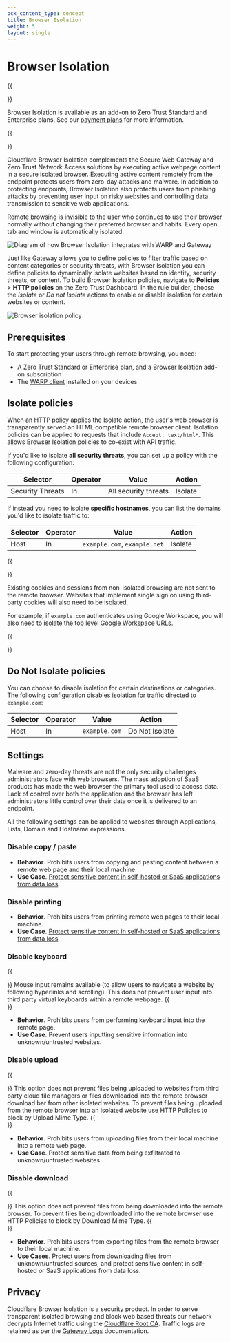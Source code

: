 ```yaml
---
pcx_content_type: concept
title: Browser Isolation
weight: 5
layout: single
---
```


# Browser Isolation

{{<Aside type="note">}}

Browser Isolation is available as an add-on to Zero Trust Standard and Enterprise plans. See our [payment plans](https://www.cloudflare.com/teams-pricing/) for more information.

{{</Aside>}}

Cloudflare Browser Isolation complements the Secure Web Gateway and Zero Trust Network Access solutions by executing active webpage content in a secure isolated browser. Executing active content remotely from the endpoint protects users from zero-day attacks and malware. In addition to protecting endpoints, Browser Isolation also protects users from phishing attacks by preventing user input on risky websites and controlling data transmission to sensitive web applications.

Remote browsing is invisible to the user who continues to use their browser normally without changing their preferred browser and habits. Every open tab and window is automatically isolated.

![Diagram of how Browser Isolation integrates with WARP and Gateway](/cloudflare-one/static/documentation/rbi/cloudflare-one-browser-diagram-background.png)

Just like Gateway allows you to define policies to filter traffic based on content categories or security threats, with Browser Isolation you can define policies to dynamically isolate websites based on identity, security threats, or content. To build Browser Isolation policies, navigate to **Policies** > **HTTP policies** on the Zero Trust Dashboard. In the rule builder, choose the *Isolate* or *Do not Isolate* actions to enable or disable isolation for certain websites or content.

![Browser isolation policy](/cloudflare-one/static/documentation/policies/bi-policy.png)

## Prerequisites

To start protecting your users through remote browsing, you need:

*   A Zero Trust Standard or Enterprise plan, and a Browser Isolation add-on subscription
*   The [WARP client](/cloudflare-one/connections/connect-devices/warp/) installed on your devices

## Isolate policies

When an HTTP policy applies the Isolate action, the user's web browser is transparently served an HTML compatible remote browser client. Isolation policies can be applied to requests that include `Accept: text/html*`. This allows Browser Isolation policies to co-exist with API traffic.

If you'd like to isolate **all security threats**, you can set up a policy with the following configuration:

| Selector | Operator | Value | Action |
| - | - | - | - |
| Security Threats | In | All security threats | Isolate

If instead you need to isolate **specific hostnames**, you can list the domains you'd like to isolate traffic to:

| Selector | Operator | Value | Action |
| - | - | - | - |
| Host | In | `example.com`, `example.net` | Isolate

{{<Aside type="note" header="Isolate identity providers for applications">}}

Existing cookies and sessions from non-isolated browsing are not sent to the remote browser. Websites that implement single sign on using third-party cookies will also need to be isolated.

For example, if `example.com` authenticates using Google Workspace, you will also need to isolate the top level <a href="https://support.google.com/a/answer/9012184">Google Workspace URLs</a>.

{{</Aside>}}

## Do Not Isolate policies

You can choose to disable isolation for certain destinations or categories. The following configuration disables isolation for traffic directed to `example.com`:

| Selector | Operator | Value | Action |
| - | - | - | - |
| Host | In | `example.com` | Do Not Isolate |

## Settings

Malware and zero-day threats are not the only security challenges administrators face with web browsers. The mass adoption of SaaS products has made the web browser the primary tool used to access data. Lack of control over both the application and the browser has left administrators little control over their data once it is delivered to an endpoint.

All the following settings can be applied to websites through Applications, Lists, Domain and Hostname expressions.

### Disable copy / paste

*   **Behavior**. Prohibits users from copying and pasting content between a remote web page and their local machine.
*   **Use Case**. [Protect sensitive content in self-hosted or SaaS applications from data loss](https://blog.cloudflare.com/data-protection-browser/).

### Disable printing

*   **Behavior**. Prohibits users from printing remote web pages to their local machine.
*   **Use Case**. [Protect sensitive content in self-hosted or SaaS applications from data loss](https://blog.cloudflare.com/data-protection-browser/).

### Disable keyboard

{{<Aside>}}
Mouse input remains available (to allow users to navigate a website by following hyperlinks and scrolling). This does not prevent user input into third party virtual keyboards within a remote webpage.
{{</Aside>}}

*   **Behavior**. Prohibits users from performing keyboard input into the remote page.
*   **Use Case**. Prevent users inputting sensitive information into unknown/untrusted websites.

### Disable upload

{{<Aside>}}
This option does not prevent files being uploaded to websites from third party cloud file managers or files downloaded into the remote browser download bar from other isolated websites. To prevent files being uploaded from the remote browser into an isolated website use HTTP Policies to block by Upload Mime Type.
{{</Aside>}}

*   **Behavior**. Prohibits users from uploading files from their local machine into a remote web page.
*   **Use Case**. Protect sensitive data from being exfiltrated to unknown/untrusted websites.

### Disable download

{{<Aside>}}
This option does not prevent files from being downloaded into the remote browser. To prevent files being downloaded into the remote browser use HTTP Policies to block by Download Mime Type.
{{</Aside>}}

*   **Behavior**. Prohibits users from exporting files from the remote browser to their local machine.
*   **Use Cases**. Protect users from downloading files from unknown/untrusted sources, and protect sensitive content in self-hosted or SaaS applications from data loss.

## Privacy

Cloudflare Browser Isolation is a security product. In order to serve transparent isolated browsing and block web based threats our network decrypts Internet traffic using the [Cloudflare Root CA](/cloudflare-one/connections/connect-devices/warp/install-cloudflare-cert/). Traffic logs are retained as per the [Gateway Logs](/cloudflare-one/analytics/gateway/) documentation.
